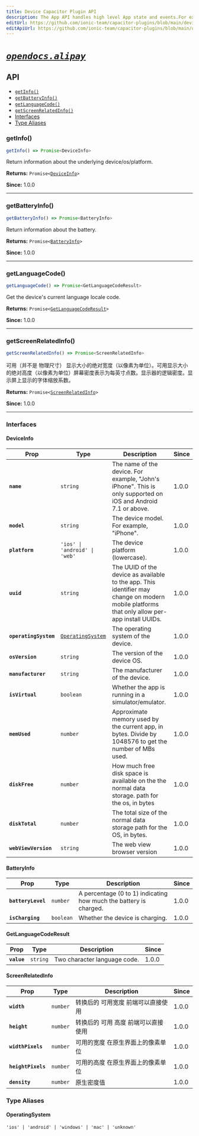 ```yaml
---
title: Device Capacitor Plugin API
description: The App API handles high level App state and events.For example, this API emits events when the app enters and leaves the foreground, handles deeplinks, opens other apps, and manages persisted plugin state.
editUrl: https://github.com/ionic-team/capacitor-plugins/blob/main/device/README.md
editApiUrl: https://github.com/ionic-team/capacitor-plugins/blob/main/device/src/definitions.ts
---
```



# [*`opendocs.alipay`*](https://opendocs.alipay.com/open/54/104509)

## API

<docgen-index>

* [`getInfo()`](#getinfo)
* [`getBatteryInfo()`](#getbatteryinfo)
* [`getLanguageCode()`](#getlanguagecode)
* [`getScreenRelatedInfo()`](#getscreenrelatedinfo)
* [Interfaces](#interfaces)
* [Type Aliases](#type-aliases)

</docgen-index>

<docgen-api>
<!--Update the source file JSDoc comments and rerun docgen to update the docs below-->

### getInfo()

```typescript
getInfo() => Promise<DeviceInfo>
```

Return information about the underlying device/os/platform.

**Returns:** <code>Promise&lt;<a href="#deviceinfo">DeviceInfo</a>&gt;</code>

**Since:** 1.0.0

--------------------


### getBatteryInfo()

```typescript
getBatteryInfo() => Promise<BatteryInfo>
```

Return information about the battery.

**Returns:** <code>Promise&lt;<a href="#batteryinfo">BatteryInfo</a>&gt;</code>

**Since:** 1.0.0

--------------------


### getLanguageCode()

```typescript
getLanguageCode() => Promise<GetLanguageCodeResult>
```

Get the device's current language locale code.

**Returns:** <code>Promise&lt;<a href="#getlanguagecoderesult">GetLanguageCodeResult</a>&gt;</code>

**Since:** 1.0.0

--------------------


### getScreenRelatedInfo()

```typescript
getScreenRelatedInfo() => Promise<ScreenRelatedInfo>
```

可用（并不是 物理尺寸） 显示大小的绝对宽度（以像素为单位）。可用显示大小的绝对高度（以像素为单位）屏幕密度表示为每英寸点数。显示器的逻辑密度。显示屏上显示的字体缩放系数。

**Returns:** <code>Promise&lt;<a href="#screenrelatedinfo">ScreenRelatedInfo</a>&gt;</code>

**Since:** 1.0.0

--------------------


### Interfaces


#### DeviceInfo

| Prop                  | Type                                                        | Description                                                                                                                                  | Since |
| --------------------- | ----------------------------------------------------------- | -------------------------------------------------------------------------------------------------------------------------------------------- | ----- |
| **`name`**            | <code>string</code>                                         | The name of the device. For example, "John's iPhone". This is only supported on iOS and Android 7.1 or above.                                | 1.0.0 |
| **`model`**           | <code>string</code>                                         | The device model. For example, "iPhone".                                                                                                     | 1.0.0 |
| **`platform`**        | <code>'ios' \| 'android' \| 'web'</code>                    | The device platform (lowercase).                                                                                                             | 1.0.0 |
| **`uuid`**            | <code>string</code>                                         | The UUID of the device as available to the app. This identifier may change on modern mobile platforms that only allow per-app install UUIDs. | 1.0.0 |
| **`operatingSystem`** | <code><a href="#operatingsystem">OperatingSystem</a></code> | The operating system of the device.                                                                                                          | 1.0.0 |
| **`osVersion`**       | <code>string</code>                                         | The version of the device OS.                                                                                                                | 1.0.0 |
| **`manufacturer`**    | <code>string</code>                                         | The manufacturer of the device.                                                                                                              | 1.0.0 |
| **`isVirtual`**       | <code>boolean</code>                                        | Whether the app is running in a simulator/emulator.                                                                                          | 1.0.0 |
| **`memUsed`**         | <code>number</code>                                         | Approximate memory used by the current app, in bytes. Divide by 1048576 to get the number of MBs used.                                       | 1.0.0 |
| **`diskFree`**        | <code>number</code>                                         | How much free disk space is available on the the normal data storage. path for the os, in bytes                                              | 1.0.0 |
| **`diskTotal`**       | <code>number</code>                                         | The total size of the normal data storage path for the OS, in bytes.                                                                         | 1.0.0 |
| **`webViewVersion`**  | <code>string</code>                                         | The web view browser version                                                                                                                 | 1.0.0 |


#### BatteryInfo

| Prop               | Type                 | Description                                                       | Since |
| ------------------ | -------------------- | ----------------------------------------------------------------- | ----- |
| **`batteryLevel`** | <code>number</code>  | A percentage (0 to 1) indicating how much the battery is charged. | 1.0.0 |
| **`isCharging`**   | <code>boolean</code> | Whether the device is charging.                                   | 1.0.0 |


#### GetLanguageCodeResult

| Prop        | Type                | Description                  | Since |
| ----------- | ------------------- | ---------------------------- | ----- |
| **`value`** | <code>string</code> | Two character language code. | 1.0.0 |


#### ScreenRelatedInfo

| Prop               | Type                | Description         | Since |
| ------------------ | ------------------- | ------------------- | ----- |
| **`width`**        | <code>number</code> | 转换后的 可用宽度 前端可以直接使用  | 1.0.0 |
| **`height`**       | <code>number</code> | 转换后的 可用 高度 前端可以直接使用 | 1.0.0 |
| **`widthPixels`**  | <code>number</code> | 可用的宽度 在原生界面上的像素单位   | 1.0.0 |
| **`heightPixels`** | <code>number</code> | 可用的高度 在原生界面上的像素单位   | 1.0.0 |
| **`density`**      | <code>number</code> | 原生密度值               | 1.0.0 |


### Type Aliases


#### OperatingSystem

<code>'ios' | 'android' | 'windows' | 'mac' | 'unknown'</code>

</docgen-api>